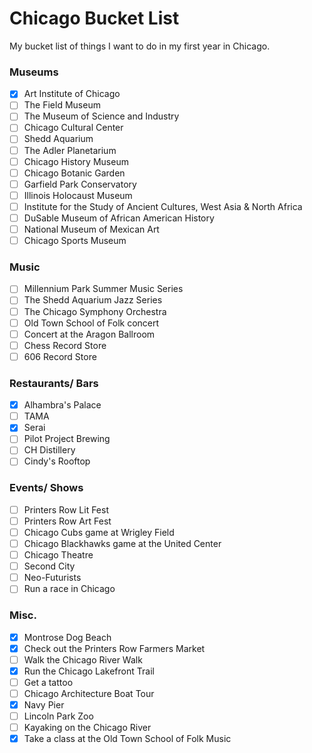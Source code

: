 # Chicago Bucket List
My bucket list of things I want to do in my first year in Chicago. 

### Museums
- [X] Art Institute of Chicago  
- [ ] The Field Museum  
- [ ] The Museum of Science and Industry
- [ ] Chicago Cultural Center
- [ ] Shedd Aquarium  
- [ ] The Adler Planetarium
- [ ] Chicago History Museum  
- [ ] Chicago Botanic Garden  
- [ ] Garfield Park Conservatory  
- [ ] Illinois Holocaust Museum 
- [ ] Institute for the Study of Ancient Cultures, West Asia & North Africa
- [ ] DuSable Museum of African American History
- [ ] National Museum of Mexican Art
- [ ] Chicago Sports Museum

### Music
- [ ] Millennium Park Summer Music Series
- [ ] The Shedd Aquarium Jazz Series
- [ ] The Chicago Symphony Orchestra
- [ ] Old Town School of Folk concert
- [ ] Concert at the Aragon Ballroom
- [ ] Chess Record Store
- [ ] 606 Record Store

### Restaurants/ Bars
- [X] Alhambra's Palace
- [ ] TAMA
- [X] Serai 
- [ ] Pilot Project Brewing
- [ ] CH Distillery
- [ ] Cindy's Rooftop

### Events/ Shows
- [ ] Printers Row Lit Fest
- [ ] Printers Row Art Fest  
- [ ] Chicago Cubs game at Wrigley Field
- [ ] Chicago Blackhawks game at the United Center
- [ ] Chicago Theatre
- [ ] Second City
- [ ] Neo-Futurists
- [ ] Run a race in Chicago

### Misc.
- [X] Montrose Dog Beach
- [X] Check out the Printers Row Farmers Market
- [ ] Walk the Chicago River Walk
- [X] Run the Chicago Lakefront Trail  
- [ ] Get a tattoo
- [ ] Chicago Architecture Boat Tour
- [X] Navy Pier
- [ ] Lincoln Park Zoo  
- [ ] Kayaking on the Chicago River
- [X] Take a class at the Old Town School of Folk Music